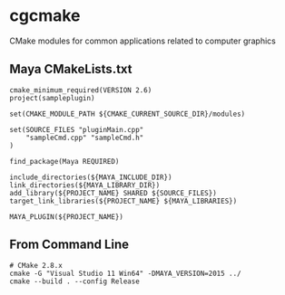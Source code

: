 # cgcmake
CMake modules for common applications related to computer graphics


Maya CMakeLists.txt
------------
    cmake_minimum_required(VERSION 2.6)
    project(sampleplugin)

    set(CMAKE_MODULE_PATH ${CMAKE_CURRENT_SOURCE_DIR}/modules)

    set(SOURCE_FILES "pluginMain.cpp"
        "sampleCmd.cpp" "sampleCmd.h"
    )

    find_package(Maya REQUIRED)

    include_directories(${MAYA_INCLUDE_DIR})
    link_directories(${MAYA_LIBRARY_DIR})
    add_library(${PROJECT_NAME} SHARED ${SOURCE_FILES})
    target_link_libraries(${PROJECT_NAME} ${MAYA_LIBRARIES})

    MAYA_PLUGIN(${PROJECT_NAME})


From Command Line
-----------------
    # CMake 2.8.x
    cmake -G "Visual Studio 11 Win64" -DMAYA_VERSION=2015 ../
    cmake --build . --config Release

